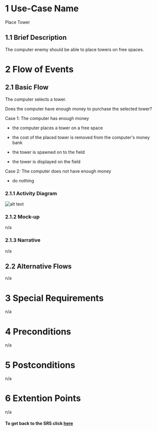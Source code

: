 # 1 Use-Case Name

Place Tower

## 1.1 Brief Description

The computer enemy should be able to place towers on free spaces.

# 2 Flow of Events

## 2.1 Basic Flow

The computer selects a tower.

Does the computer have enough money to purchase the selected tower?

Case 1: The computer has enough money

- the computer places a tower on a free space

- the cost of the placed tower is removed from the computer's money bank

- the tower is spawned on to the field

- the tower is displayed on the field

Case 2: The computer does not have enough money

- do nothing

### 2.1.1 Activity Diagram

![alt text][ActivityDiagram]

[ActivityDiagram]: https://github.com/SlaxXxX/tinfb4se/blob/master/projectFiles/useCases/placeTowerAD.png "Activity Diagram"

### 2.1.2 Mock-up

n/a

### 2.1.3 Narrative

n/a

## 2.2 Alternative Flows

n/a

# 3 Special Requirements

n/a

# 4 Preconditions

n/a

# 5 Postconditions

n/a

# 6 Extention Points

n/a

#### To get back to the SRS click [here](https://github.com/SlaxXxX/tinfb4se/blob/master/projectFiles/SoftwareRequirementsSpecification.md)

